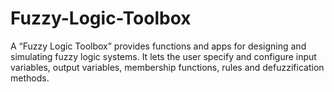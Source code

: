 # Fuzzy-Logic-Toolbox
A “Fuzzy Logic Toolbox” provides functions and apps for designing and simulating fuzzy logic systems. It lets the user specify and configure input variables, output variables, membership functions, rules and defuzzification methods.
